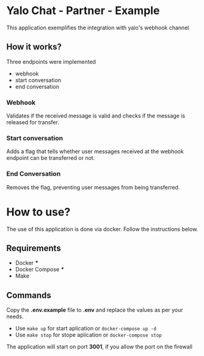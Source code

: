 # Yalo Chat - Partner - Example

This application exemplifies the integration with yalo's webhook channel

## How it works?

Three endpoints were implemented
- webhook
- start conversation
- end conversation

### Webhook
Validates if the received message is valid and checks if the message is released for transfer.

### Start conversation
Adds a flag that tells whether user messages received at the webhook endpoint can be transferred or not.

### End Conversation
Removes the flag, preventing user messages from being transferred.


# How to use?
The use of this application is done via docker. Follow the instructions below.

## Requirements
- Docker _**\***_
- Docker Compose _**\***_
- Make

## Commands
Copy the **.env.example** file to **.env** and replace the values as per your needs.

- Use `make up` for start aplication or `docker-compose up -d`
- Use `make stop` for stope aplication or `docker-compose stop`

The application will start on port **3001**, if you allow the port on the firewall